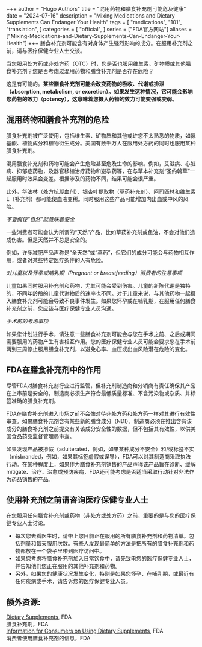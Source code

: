 +++
author = "Hugo Authors"
title = "混用药物和膳食补充剂可能危及健康"
date = "2024-07-16"
description = "Mixing Medications and Dietary Supplements Can Endanger Your Health"
tags = [
    "medications",
    "101",
    "translation",
]
categories = [
    "official",
]
series = ["FDA官方网站"]
aliases = ["Mixing-Medications-and-Dietary-Supplements-Can-Endanger-Your-Health"]
+++
膳食补充剂可能含有对身体产生强烈影响的成分。在服用补充剂之前，请与医疗保健专业人士交谈。
<!--more-->

当您服用处方药或非处方药（OTC）时，您是否也服用维生素、矿物质或其他膳食补充剂？您是否考虑过混用药物和膳食补充剂是否存在危险？

这是有可能的。**某些膳食补充剂可能会改变药物的吸收、代谢或排泄（absorption, metabolism, or excretion）。如果发生这种情况，它可能会影响您药物的效力（potency），这意味着您摄入药物的效力可能变强或变弱。**

## 混用药物和膳食补充剂的危险

膳食补充剂被广泛使用，包括维生素、矿物质和其他或许您不太熟悉的物质，如氨基酸、植物成分和植物衍生成分。美国有数千万人在服用处方药的同时也服用某种膳食补充剂。
 
混用膳食补充剂和药物可能会产生危险甚至危及生命的影响。例如，艾滋病、心脏病、抑郁症药物，及器官移植治疗药物和避孕药等，在与草本补充剂“圣约翰草”一起服用时效果会变差。根据涉及的药物不同，结果可能会很严重。

此外，华法林（处方抗凝血剂）、银杏叶提取物（草药补充剂）、阿司匹林和维生素E（补充剂）都可能使血液变稀。同时服用这些产品可能增加内出血或中风的风险。

_不要假设“自然”就意味着安全_

一些消费者可能会认为所谓的“天然”产品，比如草药补充剂或鱼油，不会对他们造成伤害。但是天然并不总是安全的。

例如，许多减肥产品声称是“全天然”或“草药”，但它们的成分可能会与药物相互作用，或者对某些特定医疗条件的人有危险。

_对儿童以及怀孕或哺乳期（Pregnant or breastfeeding）消费者的注意事项_

儿童如果同时服用补充剂和药物，尤其可能会受到伤害。儿童的新陈代谢是独特的，不同年龄段的儿童代谢物质的速率也不同。对于儿童来说，与其他药物一起摄入膳食补充剂可能会导致不良事件发生。如果您怀孕或在哺乳期，在服用任何膳食补充剂之前，您应该与医疗保健专业人员沟通。

_手术前的考虑事项_

如果您计划进行手术，请注意一些膳食补充剂可能会与您在手术之前、之后或期间需要服用的药物产生有害相互作用。您的医疗保健专业人员可能会要求您在手术前两到三周停止服用膳食补充剂，以避免心率、血压或出血风险潜在危险的变化。

## FDA在膳食补充剂中的作用

尽管FDA对膳食补充剂行业进行监管，但补充剂制造商和分销商有责任确保其产品在上市前是安全的。制造商必须生产符合最低质量标准、不含污染物或杂质、并标签准确的膳食补充剂。

FDA在膳食补充剂进入市场之前不会像对待非处方药和处方药一样对其进行有效性审查。如果膳食补充剂含有某些新的膳食成分（NDI），制造商必须在推出含有该成分的膳食补充剂之前提交有关该成分安全性的数据，但不包括其有效性，以供美国食品药品监督管理局审查。

如果发现产品被掺假（adulterated，例如，如果某种成分不安全）和/或标签不实（misbranded，例如，如果其标签虚假或误导），FDA可以对其制造商采取执法行动。在某种程度上，如果作为膳食补充剂销售的产品声称该产品旨在诊断、缓解mitigate、治疗、治愈或预防疾病，FDA还可能考虑是否适当采取行动针对非法作为药品销售的产品。

## 使用补充剂之前请咨询医疗保健专业人士

在您服用任何膳食补充剂或药物（非处方或处方药）之前，重要的是与您的医疗保健专业人士讨论。

- 每次您去看医生时，请带上您目前正在服用的所有膳食补充剂和药物清单。包括剂量和每天服用次数。有些人发现最简单的方法是把所有的膳食补充剂和药物都放在一个袋子里带到医疗访问中。
- 如果您考虑将膳食补充剂加入日常饮食中，请先致电您的医疗保健专业人士，并告知他们您正在服用的其他补充剂和药物。
- 另外，如果您的健康状况发生变化，特别是如果您怀孕、在哺乳期，或最近有任何疾病或手术，请告诉您的医疗保健专业人员。

## 额外资源:

[Dietary Supplements](https://www.fda.gov/food/dietary-supplements "Dietary Supplements"), FDA   
膳食补充剂，FDA  
[Information for Consumers on Using Dietary Supplements](https://www.fda.gov/food/dietary-supplements/information-consumers-using-dietary-supplements "Information for Consumers on Using Dietary Supplements"), FDA  
消费者使用膳食补充剂的信息，FDA